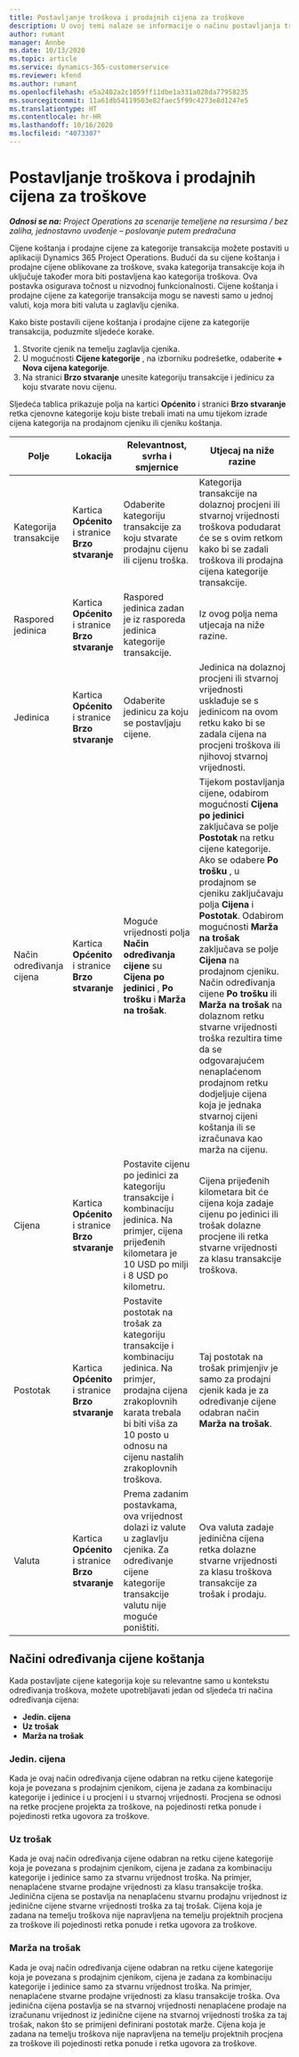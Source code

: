 ```yaml
---
title: Postavljanje troškova i prodajnih cijena za troškove
description: U ovoj temi nalaze se informacije o načinu postavljanja troškova i prodajnih cijena za kategorije transakcije i troškova.
author: rumant
manager: Annbe
ms.date: 10/13/2020
ms.topic: article
ms.service: dynamics-365-customerservice
ms.reviewer: kfend
ms.author: rumant
ms.openlocfilehash: e5a2402a2c1059ff11dbe1a331a028da77958235
ms.sourcegitcommit: 11a61db54119503e82faec5f99c4273e8d1247e5
ms.translationtype: HT
ms.contentlocale: hr-HR
ms.lasthandoff: 10/16/2020
ms.locfileid: "4073307"
---
```

# <a name="set-up-cost-and-sales-rates-for-expenses"></a>Postavljanje troškova i prodajnih cijena za troškove

_**Odnosi se na:** Project Operations za scenarije temeljene na resursima / bez zaliha, jednostavno uvođenje – poslovanje putem predračuna_

Cijene koštanja i prodajne cijene za kategorije transakcija možete postaviti u aplikaciji Dynamics 365 Project Operations. Budući da su cijene koštanja i prodajne cijene oblikovane za troškove, svaka kategorija transakcije koja ih uključuje također mora biti postavljena kao kategorija troškova. Ova postavka osigurava točnost u nizvodnoj funkcionalnosti. Cijene koštanja i prodajne cijene za kategorije transakcija mogu se navesti samo u jednoj valuti, koja mora biti valuta u zaglavlju cjenika.

Kako biste postavili cijene koštanja i prodajne cijene za kategorije transakcija, poduzmite sljedeće korake. 

1. Stvorite cjenik na temelju zaglavlja cjenika. 
2. U mogućnosti **Cijene kategorije** , na izborniku podrešetke, odaberite **+ Nova cijena kategorije**. 
3. Na stranici **Brzo stvaranje** unesite kategoriju transakcije i jedinicu za koju stvarate novu cijenu.

Sljedeća tablica prikazuje polja na kartici **Općenito** i stranici **Brzo stvaranje** retka cjenovne kategorije koju biste trebali imati na umu tijekom izrade cijena kategorija na prodajnom cjeniku ili cjeniku koštanja.

| Polje | Lokacija | Relevantnost, svrha i smjernice | Utjecaj na niže razine |
| --- | --- | --- | --- |
| Kategorija transakcije | Kartica **Općenito** i stranice **Brzo stvaranje** | Odaberite kategoriju transakcije za koju stvarate prodajnu cijenu ili cijenu troška. | Kategorija transakcije na dolaznoj procjeni ili stvarnoj vrijednosti troškova podudarat će se s ovim retkom kako bi se zadali troškova ili prodajna cijena kategorije transakcije. |
| Raspored jedinica | Kartica **Općenito** i stranice **Brzo stvaranje** | Raspored jedinica zadan je iz rasporeda jedinica kategorije transakcije. | Iz ovog polja nema utjecaja na niže razine. |
| Jedinica | Kartica **Općenito** i stranice **Brzo stvaranje** | Odaberite jedinicu za koju se postavljaju cijene. | Jedinica na dolaznoj procjeni ili stvarnoj vrijednosti usklađuje se s jedinicom na ovom retku kako bi se zadala cijena na procjeni troškova ili njihovoj stvarnoj vrijednosti. |
| Način određivanja cijena | Kartica **Općenito** i stranice **Brzo stvaranje** | Moguće vrijednosti polja **Način određivanja cijene** su **Cijena po jedinici** , **Po trošku** i **Marža na trošak**. | Tijekom postavljanja cijene, odabirom mogućnosti **Cijena po jedinici** zaključava se polje **Postotak** na retku cijene kategorije. Ako se odabere **Po trošku** , u prodajnom se cjeniku zaključavaju polja **Cijena** i **Postotak**. Odabirom mogućnosti **Marža na trošak** zaključava se polje **Cijena** na prodajnom cjeniku. Način određivanja cijene **Po trošku** ili **Marža na trošak** na dolaznom retku stvarne vrijednosti troška rezultira time da se odgovarajućem nenaplaćenom prodajnom retku dodjeljuje cijena koja je jednaka stvarnoj cijeni koštanja ili se izračunava kao marža na cijenu. |
| Cijena | Kartica **Općenito** i stranice **Brzo stvaranje** | Postavite cijenu po jedinici za kategoriju transakcije i kombinaciju jedinica. Na primjer, cijena prijeđenih kilometara je 10 USD po milji i 8 USD po kilometru. | Cijena prijeđenih kilometara bit će cijena koja zadaje cijenu po jedinici ili trošak dolazne procjene ili retka stvarne vrijednosti za klasu transakcije troškova.|
| Postotak | Kartica **Općenito** i stranice **Brzo stvaranje** | Postavite postotak na trošak za kategoriju transakcije i kombinaciju jedinica. Na primjer, prodajna cijena zrakoplovnih karata trebala bi biti viša za 10 posto u odnosu na cijenu nastalih zrakoplovnih troškova. | Taj postotak na trošak primjenjiv je samo za prodajni cjenik kada je za određivanje cijene odabran način **Marža na trošak**. |
| Valuta | Kartica **Općenito** i stranice **Brzo stvaranje** | Prema zadanim postavkama, ova vrijednost dolazi iz valute u zaglavlju cjenika. Za određivanje cijene kategorije transakcije valutu nije moguće poništiti. | Ova valuta zadaje jedinična cijena retka dolazne stvarne vrijednosti za klasu troškova transakcije za trošak i prodaju. |

## <a name="pricing-methods-for-expenses"></a>Načini određivanja cijene koštanja

Kada postavljate cijene kategorija koje su relevantne samo u kontekstu određivanja troškova, možete upotrebljavati jedan od sljedeća tri načina određivanja cijena:

- **Jedin. cijena**
- **Uz trošak**
- **Marža na trošak**

### <a name="price-per-unit"></a>Jedin. cijena
Kada je ovaj način određivanja cijene odabran na retku cijene kategorije koja je povezana s prodajnim cjenikom, cijena je zadana za kombinaciju kategorije i jedinice i u procjeni i u stvarnoj vrijednosti. Procjena se odnosi na retke procjene projekta za troškove, na pojedinosti retka ponude i pojedinosti retka ugovora za troškove.

### <a name="at-cost"></a>Uz trošak
Kada je ovaj način određivanja cijene odabran na retku cijene kategorije koja je povezana s prodajnim cjenikom, cijena je zadana za kombinaciju kategorije i jedinice samo za stvarnu vrijednost troška. Na primjer, nenaplaćene stvarne prodajne vrijednosti za klasu transakcije troška. Jedinična cijena se postavlja na nenaplaćenu stvarnu prodajnu vrijednost iz jedinične cijene stvarne vrijednosti troška za taj trošak. Cijena koja je zadana na temelju troškova nije napravljena na temelju projektnih procjena za troškove ili pojedinosti retka ponude i retka ugovora za troškove.

### <a name="markup-over-cost"></a>Marža na trošak
Kada je ovaj način određivanja cijene odabran na retku cijene kategorije koja je povezana s prodajnim cjenikom, cijena je zadana za kombinaciju kategorije i jedinice samo za stvarnu vrijednost troška. Na primjer, nenaplaćene stvarne prodajne vrijednosti za klasu transakcije troška. Ova jedinična cijena postavlja se na stvarnoj vrijednosti nenaplaćene prodaje na izračunanu vrijednost iz jedinične cijene na stvarnoj vrijednosti troška za taj trošak, nakon što se primijeni definirani postotak marže. Cijena koja je zadana na temelju troškova nije napravljena na temelju projektnih procjena za troškove ili pojedinosti retka ponude i retka ugovora za troškove.
